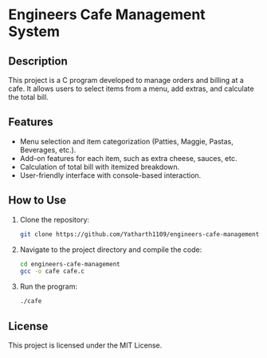 # Engineers Cafe Management System

## Description
This project is a C program developed to manage orders and billing at a cafe. It allows users to select items from a menu, add extras, and calculate the total bill.

## Features
- Menu selection and item categorization (Patties, Maggie, Pastas, Beverages, etc.).
- Add-on features for each item, such as extra cheese, sauces, etc.
- Calculation of total bill with itemized breakdown.
- User-friendly interface with console-based interaction.

## How to Use
1. Clone the repository:
    ```sh
    git clone https://github.com/Yatharth1109/engineers-cafe-management.git
    ```
2. Navigate to the project directory and compile the code:
    ```sh
    cd engineers-cafe-management
    gcc -o cafe cafe.c
    ```
3. Run the program:
    ```sh
    ./cafe
    ```

## License
This project is licensed under the MIT License.
